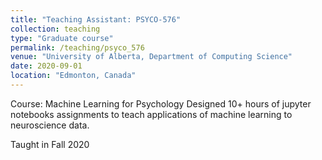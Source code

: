 ```yaml
---
title: "Teaching Assistant: PSYCO-576"
collection: teaching
type: "Graduate course"
permalink: /teaching/psyco_576
venue: "University of Alberta, Department of Computing Science"
date: 2020-09-01
location: "Edmonton, Canada"
---
```


Course: Machine Learning for Psychology
Designed 10+ hours of jupyter notebooks assignments to teach applications of machine learning to neuroscience data.

Taught in Fall 2020